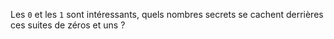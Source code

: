 Les `0` et les `1` sont intéressants, quels nombres secrets se cachent derrières ces suites de zéros et uns ?
